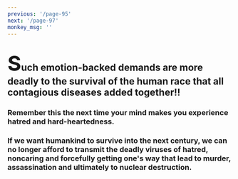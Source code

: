 ```yaml
---
previous: '/page-95'
next: '/page-97'
monkey_msg: ''
---
```


## <span style="font-size:47px;">S</span>uch emotion-backed demands are more deadly to the survival of the human race that all contagious diseases added together!!
### Remember this the next time your mind makes you experience hatred and hard-heartedness.
### If we want humankind to survive into the next century, we can no longer afford to transmit the deadly viruses of hatred, noncaring and forcefully getting one's way that lead to murder, assassination and ultimately to nuclear destruction.
